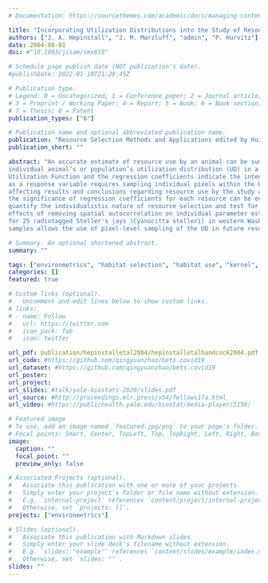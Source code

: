 ```yaml
---
# Documentation: https://sourcethemes.com/academic/docs/managing-content/

title: "Incorporating Utilization Distributions into the Study of Resource Selection: Dealing With Spatial Autocorrelation"
authors: ["J. A. Hepinstall", "J. M. Marzluff", "admin", "P. Hurvitz"]
date: 2004-06-01
doi: #"10.1093/jssam/smx018"

# Schedule page publish date (NOT publication's date).
#publishDate: 2022-01-10T21:28:45Z

# Publication type.
# Legend: 0 = Uncategorized; 1 = Conference paper; 2 = Journal article;
# 3 = Preprint / Working Paper; 4 = Report; 5 = Book; 6 = Book section;
# 7 = Thesis; 8 = Patent
publication_types: ["6"]

# Publication name and optional abbreviated publication name.
publication: "Resource Selection Methods and Applications edited by Huzurbazar, S. Omnipress, Madison, WI, pp. 12-19"
publication_short: ""

abstract: "An accurate estimate of resource use by an animal can be summarized by regressing local- and landscape level resources on an
individual animal’s or population’s utilization distribution (UD) in a spatially explicit way. The resulting equation is termed a Resource
Utilization Function and the regression coefficients indicate the intensity, direction, and consistency of resource use. However, using the UD
as a response variable requires sampling individual pixels within the UD, which introduces spatial autocorrelation into the data, potentially
affecting results and conclusions regarding resource use by the study animal. We discuss methods to remove the spatial autocorrelation so that
the significance of regression coefficients for each resource can be evaluated for each animal. By using this methodology, we are able to
quantify the individualistic nature of resource selection and test for consistency in use of resources by a population. We demonstrate the
effects of removing spatial autocorrelation on individual parameter estimates of resource use by individual animals using radio telemetry data
for 25 radiotagged Steller's jays (Cyanocitta stelleri) in western Washington. The technique of removing spatial autocorrelation from our
samples allows the use of pixel-level sampling of the UD in future resource selection studies."

# Summary. An optional shortened abstract.
summary: ""

tags: ["environmetrics", "habitat selection", "habitat use", "kernel", "GIS", "multiple regression", "resource selection", "resource utilization function", " Steller’s jay", "spatial autocorrelation", "utilization distribution", "spatially-autocorrelated regression error"]
categories: []
featured: true

# Custom links (optional).
#   Uncomment and edit lines below to show custom links.
# links:
# - name: Follow
#   url: https://twitter.com
#   icon_pack: fab
#   icon: twitter

url_pdf: publication/hepinstalletal2004/hepinstalletalhandcock2004.pdf
url_code: #https://github.com/qingyuanzhao/bets.covid19
url_dataset: #https://github.com/qingyuanzhao/bets.covid19
url_poster:
url_project:
url_slides: #talk/yale-biostats-2020/slides.pdf
url_source: #http://proceedings.mlr.press/v54/fellows17a.html
url_video: #https://publichealth.yale.edu/biostat/media-player/5158/

# Featured image
# To use, add an image named `featured.jpg/png` to your page's folder.
# Focal points: Smart, Center, TopLeft, Top, TopRight, Left, Right, BottomLeft, Bottom, BottomRight.
image:
  caption: ""
  focal_point: ""
  preview_only: false

# Associated Projects (optional).
#   Associate this publication with one or more of your projects.
#   Simply enter your project's folder or file name without extension.
#   E.g. `internal-project` references `content/project/internal-project/index.md`.
#   Otherwise, set `projects: []`.
projects: ["environmetrics"]

# Slides (optional).
#   Associate this publication with Markdown slides.
#   Simply enter your slide deck's filename without extension.
#   E.g. `slides: "example"` references `content/slides/example/index.md`.
#   Otherwise, set `slides: ""`.
slides: ""
---
```

